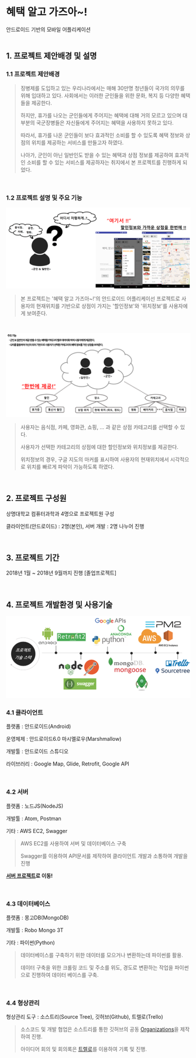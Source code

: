 # 혜택 알고 가즈아~!
안드로이드 기반의 모바일 어플리케이션
<br>
<br>

## 1. 프로젝트 제안배경 및 설명

### 1.1 프로젝트 제안배경

> 징병제를 도입하고 있는 우리나라에서는 매해 30만명 청년들이 국가의 의무를 위해 입대하고 있다. 사회에서는 이러한 군인들을 위한 문화, 복지 등 다양한 혜택들을 제공한다.
>
> 하지만, 휴가를 나오는 군인들에게 주어지는 혜택에 대해 거의 모르고 있으며 대부분의 국군장병들은 자신들에게 주어지는 혜택을 사용하지 못하고 있다.
>
> 따라서, 휴가를 나온 군인들이 보다 효과적인 소비를 할 수 있도록 혜택 정보와 상점의 위치를 제공하는 서비스를 만들고자 하였다.
>
> 나아가, 군인이 아닌 일반인도 받을 수 있는 혜택과 상점 정보를 제공하여 효과적인 소비를 할 수 있는 서비스를 제공하자는 취지에서 본 프로젝트를 진행하게 되었다.

<br>

### 1.2 프로젝트 설명 및 주요 기능

![img1](img/1.png)

> 본 프로젝트는 '혜택 알고 가즈아~!'의 안드로이드 어플리케이선 프로젝트로 사용자의 현재위치를 기반으로 상점이 가지는 '할인정보'와 '위치정보'를 사용자에게 보여준다.

<br>

![img2](img/2.png)

> 사용자는 음식점, 카페, 영화관, 쇼핑, ... 과 같은 상점 카테고리를 선택할 수 있다.
>
> 사용자가 선택한 카테고리의 상점에 대한 할인정보와 위치정보를 제공한다.
>
> 위치정보의 경우, 구글 지도의 마커를 표시하여 사용자의 현재위치에서 시각적으로 위치를 빠르게 파악이 가능하도록 하였다.

<br>

## 2. 프로젝트 구성원

상명대학교 컴퓨터과학과 4명으로 프로젝트원 구성

클라이언트(안드로이드) : 2명(본인), 서버 개발 : 2명 나누어 진행

<br>

## 3. 프로젝트 기간

2018년 1월 ~ 2018년 9월까지 진행 [졸업프로젝트]

<br>

## 4. 프로젝트 개발환경 및 사용기술

![img3](img/tech.png)

### 4.1 클라이언트
플랫폼 : 안드로이드(Android)

운영체제 : 안드로이드6.0 마시멜로우(Marshmallow)

개발툴 : 안드로이드 스튜디오

라이브러리 : Google Map, Glide, Retrofit, Google API

<br>

### 4.2 서버
플랫폼 : 노드JS(NodeJS)

개발툴 : Atom, Postman

기타 : AWS EC2, Swagger

> AWS EC2를 사용하여 서버 및 데이터베이스 구축
>
> Swagger를 이용하여 API문서를 제작하여 클라이언트 개발과 소통하여 개발을 진행
>

__[서버 프로젝트](https://github.com/Graduate-Project-SMU/benefit_server)로 이동!__



<br>

### 4.3 데이터베이스
플랫폼 : 몽고DB(MongoDB)

개발툴 : Robo Mongo 3T

기타 : 파이썬(Python)

> 데이터베이스를 구축하기 위한 데이터를 모으거나 변환하는데 파이썬를 활용.
>
> 데이터 구축을 위한 크롤링 코드 및 주소를 위도, 경도로 변환하는 작업을 파이썬으로 진행하여 데이터 베이스를 구축.
>

<br>

### 4.4 형상관리
형상관리 도구 : 소스트리(Source Tree), 깃허브(Github), 트렐로(Trello)

> 소스코드 및 개발 협업은 소스트리를 통한 깃허브의 공동 [Organizations](https://github.com/Graduate-Project-SMU)을 제작하여 진행.
>
> 아이디어 회의 및 회의록은 [트렐로](https://trello.com/b/vTy17bHl)를 이용하여 기록 및 진행.

